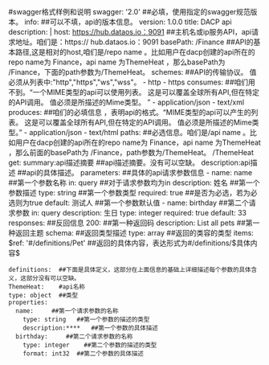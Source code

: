#swagger格式样例和说明
	swagger: '2.0' ##必填，使用指定的swagger规范版本。
	info:          ##可以不填，api的版本信息。
 	 version: 1.0.0
 	 title: DACP api
  	description: |
	host: https://hub.dataos.io：9091  ##主机名或ip服务API，api请求地址。咱们是：https://	hub.dataos.io：9091 
	basePath: /Finance                    ##API的基本路径,这是相对的host,咱们是/repo name 。比如用户在dacp创建的api所在的repo name为 Finance，api name 为ThemeHeat ，那么basePath为 /Finance，下面的path参数为/ThemeHeat。
	schemes:       ##API的传输协议。 值必须从列表中:"http","https","ws","wss"。
 	 - http
  	- https
	consumes:    ##咱们用不到。“一个MIME类型的api可以使用列表。 这是可以覆盖全球所有API,但在特定的API调用。 值必须是所描述的Mime类型。  ” 
 	 - application/json
 	 - text/xml
	produces:      ##咱们的必填信息 ，表明api的格式。“MIME类型的api可以产生的列表。 这是可以覆盖全球所有API,但在特定的API调用。 值必须是所描述的Mime类型。”
 	 - application/json
  	- text/html
	paths:         ##必选信息。咱们是/api name 。比如用户在dacp创建的api所在的repo name为 Finance，api name 为ThemeHeat ，那么前面的basePath为 /Finance，path参数为/ThemeHeat。
  	/ThemeHeat
    get: 
      summary:api描述摘要 ##api描述摘要。没有可以空缺。
      description:api描述  ##api的具体描述。
      parameters:   ##具体的api请求参数信息
        - name: name    ##第一个参数名称
          in: query      ##对于请求参数均为in
          description: 姓名   ##第一个参数描述
          type: string   ##第一个参数类型
          required: true   ##是否为必选，若为必选则为true
          default: 测试人    ##第一个参数默认值
        - name: birthday   ##第二个请求参数
          in: query
          description: 生日
          type: integer
          required: true
          default: 33
      responses:    ##反回信息
        200:    ##第一种返回码
          description:  List all pets   ##第一种返回主题
          schema:        ##返回类型描述
            type: array     ##返回的类容的类型
            items:
              $ref: '#/definitions/Pet'  ##返回的具体内容，表达形式为#/definitions/$具体内容$

	definitions:  ##下面是具体定义，这部分在上面信息的基础上详细描述每个参数的具体含义，这部分没有可以空缺。
  	ThemeHeat:    #api名称
    type: object  ##类型
    properties:
      name:     ##第一个请求参数的名称
        type: string   ##第一个参数的描述的类型
        description:****   ##第一个参数的具体描述
      birthday:     ##第二个请求参数的名称
        type: integer    ##第二个参数的描述的类型
        format: int32  ##第二个参数的具体描述

